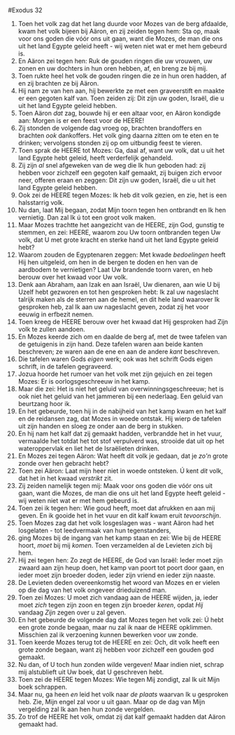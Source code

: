#Exodus 32
1. Toen het volk zag dat het lang duurde voor Mozes van de berg afdaalde, kwam het volk bijeen bij Aäron, en zij zeiden tegen hem: Sta op, maak voor ons goden die vóór ons uit gaan, want die Mozes, de man die ons uit het land Egypte geleid heeft - wij weten niet wat er met hem gebeurd is.
2. En Aäron zei tegen hen: Ruk de gouden ringen die uw vrouwen, uw zonen en uw dochters in hun oren hebben, af, en breng ze bij mij.
3. Toen rukte heel het volk de gouden ringen die ze in hun oren hadden, af en zij brachten ze bij Aäron.
4. Hij nam ze van hen aan, hij bewerkte ze met een graveerstift en maakte er een gegoten kalf van. Toen zeiden zij: Dit zijn uw goden, Israël, die u uit het land Egypte geleid hebben.
5. Toen Aäron *dat* zag, bouwde hij er een altaar voor, en Aäron kondigde aan: Morgen is er een feest voor de HEERE!
6. Zij stonden de volgende dag vroeg op, brachten brandoffers en brachten *ook* dankoffers. Het volk ging daarna zitten om te eten en te drinken; vervolgens stonden zij op om uitbundig feest te vieren.
7. Toen sprak de HEERE tot Mozes: Ga, daal af, want uw volk, dat u uit het land Egypte hebt geleid, heeft verderfelijk gehandeld.
8. Zij zijn *al* snel afgeweken van de weg die Ik hun geboden had: zij hebben voor zichzelf een gegoten kalf gemaakt, zij buigen zich ervoor neer, offeren eraan en zeggen: Dit zijn uw goden, Israël, die u uit het land Egypte geleid hebben.
9. Ook zei de HEERE tegen Mozes: Ik heb dit volk gezien, en zie, het is een halsstarrig volk.
10. Nu dan, laat Mij begaan, zodat Mijn toorn tegen hen ontbrandt en Ik hen vernietig. Dan zal Ik ú tot een groot volk maken.
11. Maar Mozes trachtte het aangezicht van de HEERE, zijn God, gunstig te stemmen, en zei: HEERE, waarom zou Uw toorn ontbranden tegen Uw volk, dat U met grote kracht en sterke hand uit het land Egypte geleid hebt?
12. Waarom zouden de Egyptenaren zeggen: Met kwade *bedoelingen* heeft Hij hen uitgeleid, om hen in de bergen te doden en hen van de aardbodem te vernietigen? Laat Uw brandende toorn varen, en heb berouw over het kwaad voor Uw volk.
13. Denk aan Abraham, aan Izak en aan Israël, Uw dienaren, aan wie U bij Uzelf hebt gezworen en tot hen gesproken hebt: Ik zal uw nageslacht talrijk maken als de sterren aan de hemel, en dit hele land waarover Ik gesproken heb, zal Ik aan uw nageslacht geven, zodat zij het voor eeuwig in erfbezit nemen.
14. Toen kreeg de HEERE berouw over het kwaad dat Hij gesproken had Zijn volk te zullen aandoen.
15. En Mozes keerde zich om en daalde de berg af, met de twee tafelen van de getuigenis in zijn hand. Deze tafelen waren aan beide kanten beschreven; ze waren aan de ene en aan de andere *kant* beschreven.
16. Die tafelen waren Gods *eigen* werk; ook was het schrift Gods eigen schrift, in de tafelen gegraveerd.
17. Jozua hoorde het rumoer van het volk met zijn gejuich en zei tegen Mozes: Er is oorlogsgeschreeuw in het kamp.
18. Maar die zei: Het is niet het geluid van overwinningsgeschreeuw; het is ook niet het geluid van het jammeren bij een nederlaag. Een geluid van beurtzang hoor ik.
19. En het gebeurde, toen hij in de nabijheid van het kamp kwam en het kalf en de reidansen zag, dat Mozes in woede ontstak. Hij wierp de tafelen uit zijn handen en sloeg ze onder aan de berg in stukken.
20. En hij nam het kalf dat zij gemaakt hadden, verbrandde het in het vuur, vermaalde het totdat het tot stof verpulverd was, strooide dat uit op het wateroppervlak en liet het de Israëlieten drinken.
21. En Mozes zei tegen Aäron: Wat heeft dit volk je gedaan, dat je *zo'n* grote zonde over hen gebracht hebt?
22. Toen zei Aäron: Laat mijn heer niet in woede ontsteken. Ú kent *dit* volk, dat het in het kwaad *verstrikt* zit.
23. Zij zeiden namelijk tegen mij: Maak voor ons goden die vóór ons uit gaan, want die Mozes, de man die ons uit het land Egypte heeft geleid - wij weten niet wat er met hem gebeurd is.
24. Toen zei ik tegen hen: Wie goud heeft, moet dat afrukken en aan mij geven. En ik gooide het in het vuur en dit kalf kwam eruit *tevoorschijn*.
25. Toen Mozes zag dat het volk losgeslagen was - want Aäron had het losgelaten - tot leedvermaak van hun tegenstanders,
26. ging Mozes bij de ingang van het kamp staan en zei: Wie bij de HEERE hoort, *moet* bij mij *komen*. Toen verzamelden al de Levieten zich bij hem.
27. Hij zei tegen hen: Zo zegt de HEERE, de God van Israël: Ieder moet zijn zwaard aan zijn heup doen, het kamp van poort tot poort door gaan, en ieder moet zijn broeder doden, ieder zijn vriend en ieder zijn naaste.
28. De Levieten deden overeenkomstig het woord van Mozes en er vielen op die dag van het volk ongeveer drieduizend man.
29. Toen zei Mozes: U moet zich vandaag aan de HEERE wijden, ja, ieder moet *zich* tegen zijn zoon en tegen zijn broeder *keren*, opdat *Hij* vandaag *Zijn* zegen over u zal geven.
30. En het gebeurde de volgende dag dat Mozes tegen het volk zei: Ú hebt een grote zonde begaan, maar nu zal ik naar de HEERE opklimmen. Misschien zal ik verzoening kunnen bewerken voor uw zonde.
31. Toen keerde Mozes terug tot de HEERE en zei: Och, dit volk heeft een grote zonde begaan, want zij hebben voor zichzelf een gouden god gemaakt.
32. Nu dan, of U toch hun zonden wilde vergeven! Maar indien niet, schrap mij alstublieft uit Uw boek, dat U geschreven hebt.
33. Toen zei de HEERE tegen Mozes: Wie tegen Mij zondigt, zal Ik uit Mijn boek schrappen.
34. Maar nu, ga heen *en* leid het volk naar *de plaats* waarvan Ik u gesproken heb. Zie, Mijn engel zal voor u uit gaan. Maar op de dag van Mijn vergelding zal Ik aan hen hun zonde vergelden.
35. Zo trof de HEERE het volk, omdat zij dat kalf gemaakt hadden dat Aäron gemaakt had.

